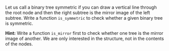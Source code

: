 
Let us call a binary tree symmetric if you can draw a vertical line
through the root node and then the right subtree is the mirror image of
the left subtree. Write a function `is_symmetric` to check whether a
given binary tree is symmetric.

**Hint:** Write a function `is_mirror` first to check whether one tree
 is the mirror image of another. We are only interested in the
 structure, not in the contents of the nodes.
